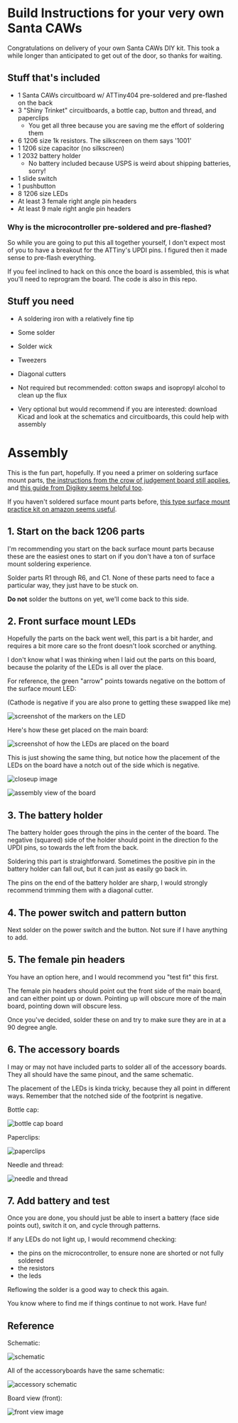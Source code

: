 # Build Instructions for your very own Santa CAWs

Congratulations on delivery of your own Santa CAWs DIY kit. This took a while
longer than anticipated to get out of the door, so thanks for waiting.

## Stuff that's included

- 1 Santa CAWs circuitboard w/ ATTiny404 pre-soldered and pre-flashed on the back
- 3 "Shiny Trinket" circuitboards, a bottle cap, button and thread, and paperclips
  - You get all three because you are saving me the effort of soldering them
- 6 1206 size 1k resistors. The silkscreen on them says '1001'
- 1 1206 size capacitor (no silkscreen)
- 1 2032 battery holder
  - No battery included because USPS is weird about shipping batteries, sorry!
- 1 slide switch
- 1 pushbutton
- 8 1206 size LEDs
- At least 3 female right angle pin headers
- At least 9 male right angle pin headers

### Why is the microcontroller pre-soldered and pre-flashed?

So while you are going to put this all together yourself, I don't expect most of you to have a breakout for the ATTiny's UPDI pins. I figured then it made sense to pre-flash everything.

If you feel inclined to hack on this once the board is assembled, this is what you'll need to reprogram the board. The code is also in this repo.

## Stuff you need

- A soldering iron with a relatively fine tip
- Some solder
- Solder wick
- Tweezers
- Diagonal cutters
- Not required but recommended: cotton swaps and isopropyl alcohol to clean up the flux

- Very optional but would recommend if you are interested: download Kicad and look at the schematics and circuitboards, this could help with assembly

# Assembly

This is the fun part, hopefully. If you need a primer on soldering surface mount parts, [the instructions from the crow of judgement board still applies](https://github.com/chris-johnston/crowofjudgement?tab=readme-ov-file#assembly), and [this guide from Digikey seems helpful too](https://www.digikey.com/en/maker/tutorials/2023/how-to-solder-surface-mount-components-using-common-tools).

If you haven't soldered surface mount parts before, [this type surface mount practice kit on amazon seems useful](https://www.amazon.com/Gikfun-Welding-Practice-Soldering-Training/dp/B00VWB8F8K).

## 1. Start on the back 1206 parts

I'm recommending you start on the back surface mount parts because these are the easiest ones to start on if you don't have a ton of surface mount soldering experience.

Solder parts R1 through R6, and C1. None of these parts need to face a particular way, they just have to be stuck on.

**Do not** solder the buttons on yet, we'll come back to this side.

## 2. Front surface mount LEDs

Hopefully the parts on the back went well, this part is a bit harder, and requires a bit more care so the front doesn't look scorched or anything.

I don't know what I was thinking when I laid out the parts on this board, because the polarity of the LEDs is all over the place.

For reference, the green "arrow" points towards negative on the bottom of the surface mount LED:

(Cathode is negative if you are also prone to getting these swapped like me)

![screenshot of the markers on the LED](img/1TP3Z.gif)

Here's how these get placed on the main board:

![screenshot of how the LEDs are placed on the board](img/image.png)

This is just showing the same thing, but notice how the placement of the LEDs on the board have a notch out of the side which is negative.

![closeup image](img/image-2.png)

![assembly view of the board](img/image-1.png)

## 3. The battery holder

The battery holder goes through the pins in the center of the board. The negative (squared) side of the holder should point in the direction fo the UPDI pins, so towards the left from the back.

Soldering this part is straightforward. Sometimes the positive pin in the battery holder can fall out, but it can just as easily go back in.

The pins on the end of the battery holder are sharp, I would strongly recommend trimming them with a diagonal cutter.

## 4. The power switch and pattern button

Next solder on the power switch and the button. Not sure if I have anything to add.

## 5. The female pin headers

You have an option here, and I would recommend you "test fit" this first.

The female pin headers should point out the front side of the main board, and can either point up or down. Pointing up will obscure more of the main board, pointing down will obscure less.

Once you've decided, solder these on and try to make sure they are in at a 90 degree angle.

## 6. The accessory boards

I may or may not have included parts to solder all of the accessory boards. They all should have the same pinout, and the same schematic.

The placement of the LEDs is kinda tricky, because they all point in different ways. Remember that the notched side of the footprint is negative.

Bottle cap:

![bottle cap board](img/image-3.png)

Paperclips:

![paperclips](img/image-4.png)

Needle and thread:

![needle and thread](img/image-5.png)

## 7. Add battery and test

Once you are done, you should just be able to insert a battery (face side points out), switch it on, and cycle through patterns.

If any LEDs do not light up, I would recommend checking:

- the pins on the microcontroller, to ensure none are shorted or not fully soldered
- the resistors
- the leds

Reflowing the solder is a good way to check this again.

You know where to find me if things continue to not work. Have fun!

## Reference

Schematic:

![schematic](img/schematic.png)

All of the accessoryboards have the same schematic:

![accessory schematic](img/accessory.png)

Board view (front):

![front view image](img/front-board-view.png)